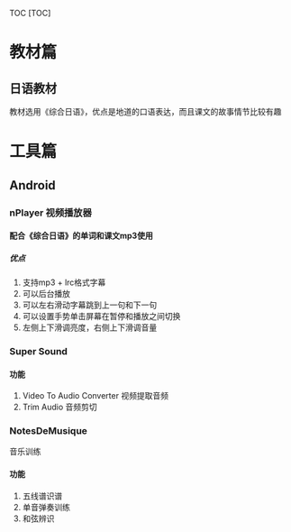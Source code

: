 
TOC
[TOC]

# 教材篇

## 日语教材
教材选用《综合日语》，优点是地道的口语表达，而且课文的故事情节比较有趣

# 工具篇

## Android

###  nPlayer  视频播放器

#### 配合《综合日语》的单词和课文mp3使用  

##### 优点

  1. 支持mp3 + lrc格式字幕   
  2. 可以后台播放 
  3. 可以左右滑动字幕跳到上一句和下一句
  4. 可以设置手势单击屏幕在暂停和播放之间切换
  5. 左侧上下滑调亮度，右侧上下滑调音量  

### Super Sound

#### 功能

1. Video To Audio Converter  视频提取音频
2. Trim Audio  音频剪切

### NotesDeMusique

音乐训练

#### 功能  

1. 五线谱识谱
2. 单音弹奏训练
3. 和弦辨识  














